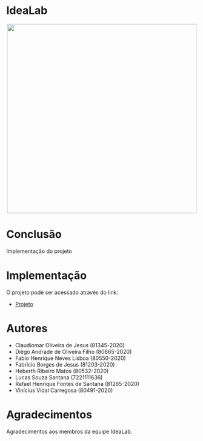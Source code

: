 # IdeaLab


<p align="center">
  <img width="500" height="500" src="https://i.ibb.co/brRKDCF/IdeaLab.png">
</p>

# Conclusão

Implementação do projeto

# Implementação

O projeto pode ser acessado através do link:
- [Projeto](https://idea-lab-ashen.vercel.app/)

# Autores

* Claudiomar Oliveira de Jesus (81345-2020)
* Diêgo Andrade de Oliveira Filho (80865-2020)
* Fabio Henrique Neves Lisboa (80550-2020)
* Fabrício Borges de Jesus (81203-2020)
* Heberth Ribeiro Matos (80532-2020)
* Lucas Souza Santana (7221111636)
* Rafael Henrique Fontes de Santana (81265-2020)
* Vinícius Vidal Carregosa (80491-2020)

# Agradecimentos

Agradecimentos aos membros da equipe IdeaLab.

